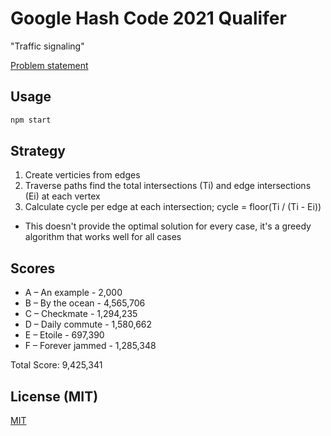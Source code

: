 # Google Hash Code 2021 Qualifer
"Traffic signaling"

[Problem statement](hashcode_2021_online_qualifications.pdf)

## Usage

```sh
npm start
```

## Strategy

1. Create verticies from edges
2. Traverse paths find the total intersections (Ti) and edge intersections (Ei) at each vertex
3. Calculate cycle per edge at each intersection; cycle = floor(Ti / (Ti - Ei))

* This doesn't provide the optimal solution for every case, it's a greedy algorithm that works well for all cases

## Scores

* A – An example - 2,000
* B – By the ocean - 4,565,706
* C – Checkmate - 1,294,235
* D – Daily commute - 1,580,662
* E – Etoile - 697,390 
* F – Forever jammed - 1,285,348

Total Score: 9,425,341

## License (MIT)

[MIT](LICENSE)